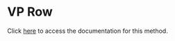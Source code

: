 <!---->
# VP Row

Click [here](https://developer.4d.com/docs/ViewPro/method-list#vp-row) to access the documentation for this method.

